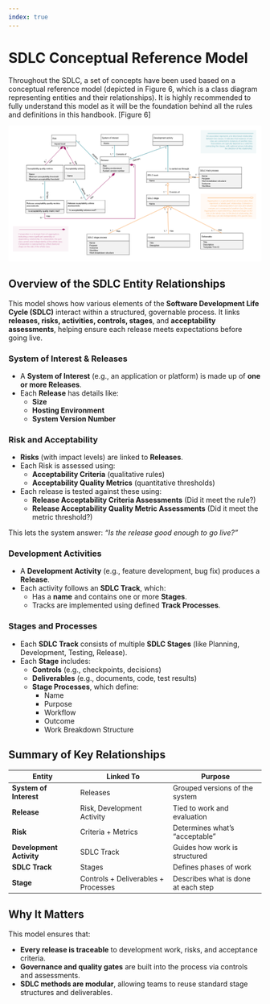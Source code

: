 ```yaml
---
index: true
---
```

# SDLC Conceptual Reference Model
Throughout the SDLC, a set of concepts have been used based on a conceptual reference model (depicted in Figure 6, which is a class diagram representing entities and their relationships). It is highly recommended to fully understand this model as it will be the foundation behind all the rules and definitions in this handbook.
[Figure 6]

[![SDLC conceptual reference model](./figures/figure6-SDLC_conceptual_reference_model.png)](./figures/figure6-SDLC_conceptual_reference_model.png)


## Overview of the SDLC Entity Relationships
This model shows how various elements of the **Software Development Life Cycle (SDLC)** interact within a structured, governable process. It links **releases, risks, activities, controls, stages**, and **acceptability assessments**, helping ensure each release meets expectations before going live.


### System of Interest & Releases
* A **System of Interest** (e.g., an application or platform) is made up of **one or more Releases**.
* Each **Release** has details like:
  * **Size**
  * **Hosting Environment**
  * **System Version Number**


### Risk and Acceptability
* **Risks** (with impact levels) are linked to **Releases**.
* Each Risk is assessed using:
  * **Acceptability Criteria** (qualitative rules)
  * **Acceptability Quality Metrics** (quantitative thresholds)
* Each release is tested against these using:
  * **Release Acceptability Criteria Assessments** (Did it meet the rule?)
  * **Release Acceptability Quality Metric Assessments** (Did it meet the metric threshold?)

This lets the system answer: *“Is the release good enough to go live?”*



### Development Activities
* A **Development Activity** (e.g., feature development, bug fix) produces a **Release**.
* Each activity follows an **SDLC Track**, which:
  * Has a **name** and contains one or more **Stages**.
  * Tracks are implemented using defined **Track Processes**.


### Stages and Processes
* Each **SDLC Track** consists of multiple **SDLC Stages** (like Planning, Development, Testing, Release).
* Each **Stage** includes:
  * **Controls** (e.g., checkpoints, decisions)
  * **Deliverables** (e.g., documents, code, test results)
  * **Stage Processes**, which define:
    * Name
    * Purpose
    * Workflow
    * Outcome
    * Work Breakdown Structure


## Summary of Key Relationships
| Entity                   | Linked To                           | Purpose                             |
| ------------------------ | ----------------------------------- | ----------------------------------- |
| **System of Interest**   | Releases                            | Grouped versions of the system      |
| **Release**              | Risk, Development Activity          | Tied to work and evaluation         |
| **Risk**                 | Criteria + Metrics                  | Determines what’s “acceptable”      |
| **Development Activity** | SDLC Track                          | Guides how work is structured       |
| **SDLC Track**           | Stages                              | Defines phases of work              |
| **Stage**                | Controls + Deliverables + Processes | Describes what is done at each step |


## Why It Matters
This model ensures that:
* **Every release is traceable** to development work, risks, and acceptance criteria.
* **Governance and quality gates** are built into the process via controls and assessments.
* **SDLC methods are modular**, allowing teams to reuse standard stage structures and deliverables.

